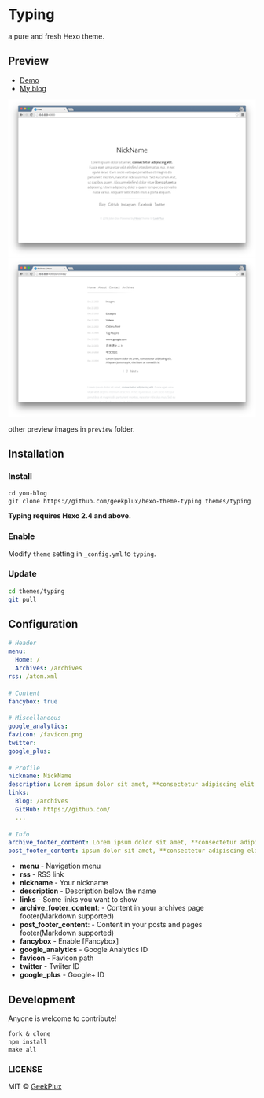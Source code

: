 # Typing

a pure and fresh Hexo theme.


## Preview

- [Demo](http://geekplux.com/hexo-theme-typing)
- [My blog](http://geekplux.com)

![](preview/home_page.png)
![](preview/archive_page.png)

other preview images in `preview` folder.

## Installation

### Install

```shell
cd you-blog
git clone https://github.com/geekplux/hexo-theme-typing themes/typing
```

**Typing requires Hexo 2.4 and above.**

### Enable

Modify `theme` setting in `_config.yml` to `typing`.

### Update

``` bash
cd themes/typing
git pull
```

## Configuration

``` yml
# Header
menu:
  Home: /
  Archives: /archives
rss: /atom.xml

# Content
fancybox: true

# Miscellaneous
google_analytics:
favicon: /favicon.png
twitter:
google_plus:

# Profile
nickname: NickName
description: Lorem ipsum dolor sit amet, **consectetur adipiscing elit.** Fusce eget urna vitae velit *eleifend interdum at ac* nisi.
links:
  Blog: /archives
  GitHub: https://github.com/
  ...

# Info
archive_footer_content: Lorem ipsum dolor sit amet, **consectetur adipiscing elit.** Fusce eget urna vitae velit *eleifend interdum at ac* nisi.
post_footer_content: ipsum dolor sit amet, **consectetur adipiscing elit.** Fusce eget urna vitae velit *eleifend interdum at ac* nisi.
```

- **menu** - Navigation menu
- **rss** - RSS link
- **nickname** - Your nickname
- **description** - Description below the name
- **links** - Some links you want to show
- **archive_footer_content**: - Content in your archives page footer(Markdown supported)
- **post_footer_content**: - Content in your posts and pages footer(Markdown supported)
- **fancybox** - Enable [Fancybox]
- **google_analytics** - Google Analytics ID
- **favicon** - Favicon path
- **twitter** - Twiiter ID
- **google_plus** - Google+ ID


## Development

Anyone is welcome to contribute!

```shell
fork & clone
npm install
make all
```

### LICENSE

MIT &copy; [GeekPlux](https://github.com/geekplux)
